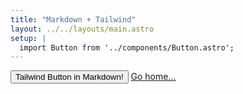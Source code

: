 ```yaml
---
title: "Markdown + Tailwind"
layout: ../../layouts/main.astro
setup: |
  import Button from '../components/Button.astro';
---
```


<div class="grid place-items-center h-screen content-center">
  <Button>Tailwind Button in Markdown!</Button>
  <a href="/" class="p-4 underline">Go home...</a>
</div>
